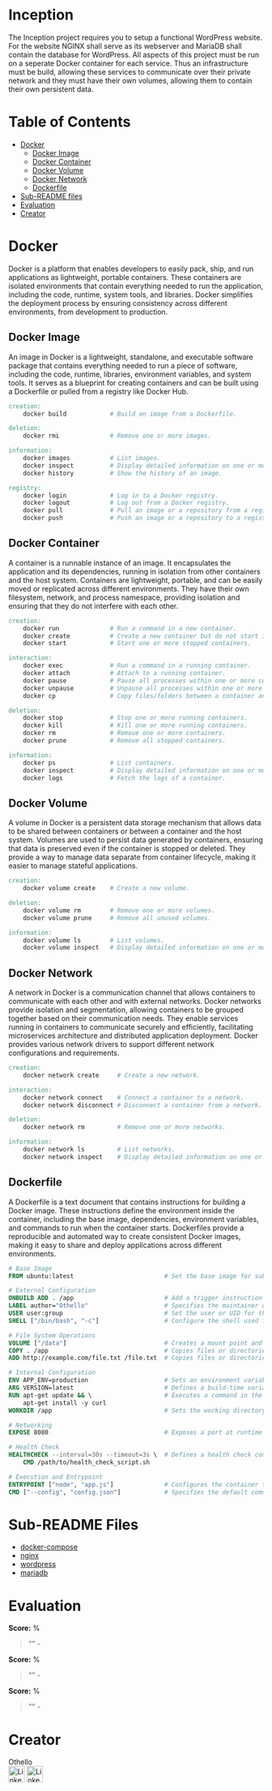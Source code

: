 # Inception
The Inception project requires you to setup a functional WordPress website. For the website NGINX shall serve as its webserver and MariaDB shall contain the database for WordPress. All aspects of this project must be run on a seperate Docker container for each service. Thus an infrastructure must be build, allowing these services to communicate over their private network and they must have their own volumes, allowing them to contain their own persistent data.

# Table of Contents
- [Docker](#docker)
    - [Docker Image](#docker-image)
    - [Docker Container](#docker-container)
    - [Docker Volume](#docker-volume)
    - [Docker Network](#docker-network)
    - [Dockerfile](#dockerfile)
- [Sub-README files](#sub-readme-files)
- [Evaluation](#evaluation)
- [Creator](#creator)

# Docker
Docker is a platform that enables developers to easily pack, ship, and run applications as lightweight, portable containers. 
These containers are isolated environments that contain everything needed to run the application, including the code, runtime, system tools, and libraries. 
Docker simplifies the deployment process by ensuring consistency across different environments, from development to production.

## Docker Image
An image in Docker is a lightweight, standalone, and executable software package that contains everything needed to run a piece of software, including the code, runtime, libraries, environment variables, and system tools. 
It serves as a blueprint for creating containers and can be built using a Dockerfile or pulled from a registry like Docker Hub.

```Makefile
creation:
    docker build            # Build an image from a Dockerfile.

deletion:
    docker rmi              # Remove one or more images.

information:
    docker images           # List images.
    docker inspect          # Display detailed information on one or more images.
    docker history          # Show the history of an image.

registry:
    docker login            # Log in to a Docker registry.
    docker logout           # Log out from a Docker registry.
    docker pull             # Pull an image or a repository from a registry.
    docker push             # Push an image or a repository to a registry.
```

## Docker Container
A container is a runnable instance of an image. 
It encapsulates the application and its dependencies, running in isolation from other containers and the host system. 
Containers are lightweight, portable, and can be easily moved or replicated across different environments. 
They have their own filesystem, network, and process namespace, providing isolation and ensuring that they do not interfere with each other.

```Makefile
creation:
    docker run              # Run a command in a new container.
    docker create           # Create a new container but do not start it.
    docker start            # Start one or more stopped containers.

interaction:
    docker exec             # Run a command in a running container.
    docker attach           # Attach to a running container.
    docker pause            # Pause all processes within one or more containers.
    docker unpause          # Unpause all processes within one or more containers.
    docker cp               # Copy files/folders between a container and the local filesystem.

deletion:
    docker stop             # Stop one or more running containers.
    docker kill             # Kill one or more running containers.
    docker rm               # Remove one or more containers.
    docker prune            # Remove all stopped containers.

information:
    docker ps               # List containers.
    docker inspect          # Display detailed information on one or more containers.
    docker logs             # Fetch the logs of a container.
```

## Docker Volume
A volume in Docker is a persistent data storage mechanism that allows data to be shared between containers or between a container and the host system. 
Volumes are used to persist data generated by containers, ensuring that data is preserved even if the container is stopped or deleted. 
They provide a way to manage data separate from container lifecycle, making it easier to manage stateful applications.

```Makefile
creation:
    docker volume create    # Create a new volume.

deletion:
    docker volume rm        # Remove one or more volumes.
    docker volume prune     # Remove all unused volumes.

information:
    docker volume ls        # List volumes.
    docker volume inspect   # Display detailed information on one or more volumes.
```

## Docker Network
A network in Docker is a communication channel that allows containers to communicate with each other and with external networks. 
Docker networks provide isolation and segmentation, allowing containers to be grouped together based on their communication needs. 
They enable services running in containers to communicate securely and efficiently, facilitating microservices architecture and distributed application deployment. 
Docker provides various network drivers to support different network configurations and requirements.

```Makefile
creation:
    docker network create     # Create a new network.

interaction:
    docker network connect    # Connect a container to a network.
    docker network disconnect # Disconnect a container from a network.

deletion:
    docker network rm         # Remove one or more networks.

information:
    docker network ls         # List networks.
    docker network inspect    # Display detailed information on one or more networks.
```

## Dockerfile
A Dockerfile is a text document that contains instructions for building a Docker image. These instructions define the environment inside the container, including the base image, dependencies, environment variables, and commands to run when the container starts. Dockerfiles provide a reproducible and automated way to create consistent Docker images, making it easy to share and deploy applications across different environments.

```Dockerfile
# Base Image
FROM ubuntu:latest                         # Set the base image for subsequent instructions

# External Configuration
ONBUILD ADD . /app                         # Add a trigger instruction to be executed when the image is used as the base for another build
LABEL author="Othello"                     # Specifies the maintainer of the Dockerfile
USER user:group                            # Set the user or UID for the container
SHELL ["/bin/bash", "-c"]                  # Configure the shell used for executing commands

# File System Operations
VOLUME ["/data"]                           # Creates a mount point and marks it as externally mounted
COPY . /app                                # Copies files or directories from the build context to the image
ADD http://example.com/file.txt /file.txt  # Copies files or directories from the build context to the image and allows URLs and TAR extraction

# Internal Configuration
ENV APP_ENV=production                     # Sets an environment variable in the image
ARG VERSION=latest                         # Defines a build-time variable with an optional default value
RUN apt-get update && \                    # Executes a command in the image
    apt-get install -y curl
WORKDIR /app                               # Sets the working directory for subsequent instructions

# Networking
EXPOSE 8080                                # Exposes a port at runtime for networking

# Health Check
HEALTHCHECK --interval=30s --timeout=3s \  # Defines a health check command
    CMD /path/to/health_check_script.sh

# Execution and Entrypoint
ENTRYPOINT ["node", "app.js"]              # Configures the container to run as an executable
CMD ["--config", "config.json"]            # Specifies the default command to run when the container starts
```

# Sub-README Files
- [docker-compose](srcs/)
- [nginx](srcs/requirements/nginx/)
- [wordpress](srcs/requirements/wordpress/)
- [mariadb](srcs/requirements/mariadb/)

# Evaluation
**Score:** %
> ""
> 		- []()

**Score:** %
> ""
> 		- []()

**Score:** %
> ""
> 		- []()

# Creator
Othello<br>
[<img alt="LinkedIn" height="32px" src="https://github.githubassets.com/images/modules/logos_page/GitHub-Mark.png" target="_blank" />](https://github.com/OthelloPlusPlus)
[<img alt="LinkedIn" height="32px" src="https://upload.wikimedia.org/wikipedia/commons/thumb/c/ca/LinkedIn_logo_initials.png/600px-LinkedIn_logo_initials.png" target="_blank" />](https://nl.linkedin.com/in/orlando-hengelmolen)
